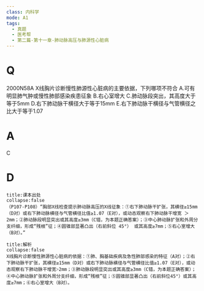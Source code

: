 ```yaml
---
class: 内科学
mode: A1
tags:
  - 真题
  - 医考帮
  - 第二篇-第十一章-肺动脉高压与肺源性心脏病
---
```


# Q
2000N58A X线胸片诊断慢性肺源性心脏病的主要依据，下列哪项不符合
A.可有明显肺气肿或慢性肺部感染疾患征象
B.右心室增大
C.肺动脉段突出，其高度大于等于5mm
D.右下肺动脉干横径大于等于15mm
E.右下肺动脉干横径与气管横径之比大于等于1.07

# A
C
# D
```ad-note
title:课本出处
collapse:false
（P107-P108）“胸部X线检查提示肺动脉高压的X线征象：①右下肺动脉干扩张，其横径≥15mm（D对）或右下肺动脉横径与气管横径比值≥1.07（E对），或动态观察右下肺动脉干增宽 ＞2mm；②肺动脉段明显突出或其高度≥3mm（C错，为本题正确答案）；③中心肺动脉扩张和外周分支纤细，形成“残根”征；④圆锥部显著凸出（右前斜位 45°） 或其高度≥7mm；⑤右心室增大 （B对）。”
```

```ad-summary
title:解析
collapse:false
X线胸片诊断慢性肺源性心脏病的依据：①肺、胸基础疾病及急性肺部感染的特征（A对）；②右下肺动脉干扩张，其横径≥15mm（D对）或右下肺动脉横径与气管横径比值≥1.07（E对），或动态观察右下肺动脉干增宽˃2mm；③肺动脉段明显突出或其高度≥3mm（C错，为本题正确答案）；④中心肺动脉扩张和外周分支纤细，形成“残根”征；⑤圆锥部显著凸出（右前斜位45°）或其高度≥7mm；⑥右心室增大（B对）。
```

